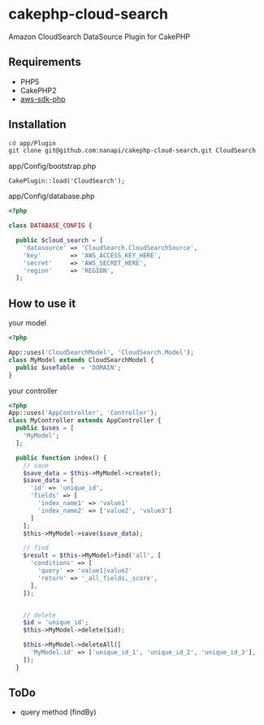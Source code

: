 cakephp-cloud-search
====================

Amazon CloudSearch DataSource Plugin for CakePHP


## Requirements
- PHP5
- CakePHP2
- [aws-sdk-php](https://github.com/aws/aws-sdk-php)


## Installation

```sh
cd app/Plugin
git clone git@github.com:nanapi/cakephp-cloud-search.git CloudSearch
```

app/Config/bootstrap.php
```
CakePlugin::load('CloudSearch');
```

app/Config/database.php
```php
<?php

class DATABASE_CONFIG {

  public $cloud_search = [
    'datasource' => 'CloudSearch.CloudSearchSource',
    'key'        => 'AWS_ACCESS_KEY_HERE',
    'secret'     => 'AWS_SECRET_HERE',
    'region'     => 'REGION',
  ];

```


## How to use it

your model
```php
<?php

App::uses('CloudSearchModel', 'CloudSearch.Model');
class MyModel extends CloudSearchModel {
  public $useTable  = 'DOMAIN';
}

```

your controller
```php
<?php
App::uses('AppController', 'Controller');
class MyController extends AppController {
  public $uses = [
    'MyModel';
  ];

  public function index() {
    // save
    $save_data = $this->MyModel->create();
    $save_data = [
      'id' => 'unique_id',
      'fields' => [
        'index_name1' => 'value1'
        'index_name2' => ['value2', 'value3']
      ]
    ];
    $this->MyModel->save($save_data);

    // find
    $result = $this->MyModel>find('all', [
      'conditions' => [
        'query' => 'value1|value2'
        'return' => '_all_fields,_score',
      ],
    ]);


    // delete
    $id = 'unique_id';
    $this->MyModel->delete($id);

    $this->MyModel->deleteAll([
      'MyModel.id' => ['unique_id_1', 'unique_id_2', 'unique_id_3'],
    ]);
  }


```

## ToDo
- query method (findBy)
